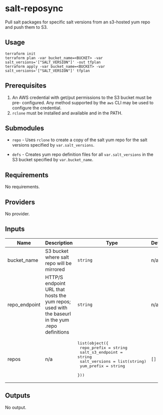 # salt-reposync
Pull salt packages for specific salt versions from an s3-hosted yum repo and
push them to S3.

## Usage

```
terraform init
terraform plan -var bucket_name=<BUCKET> -var salt_versions='["SALT_VERSION"]' -out tfplan
terraform apply -var bucket_name=<BUCKET> -var salt_versions='["SALT_VERSION"]' tfplan
```

## Prerequisites

1.  An AWS credential with get/put permissions to the S3 bucket must be pre-
    configured. Any method supported by the `aws` CLI may be used to configure
    the credential.
2.  `rclone` must be installed and available and in the PATH.

## Submodules

*   `repo` - Uses `rclone` to create a copy of the salt yum repo for the salt
    versions specified by `var.salt_versions`.

*   `defs` - Creates yum repo definition files for all `var.salt_versions` in 
    the S3 bucket specified by `var.bucket_name`.

<!-- BEGIN TFDOCS -->
## Requirements

No requirements.

## Providers

No provider.

## Inputs

| Name | Description | Type | Default | Required |
|------|-------------|------|---------|:--------:|
| bucket\_name | S3 bucket where salt repo will be mirrored | `string` | n/a | yes |
| repo\_endpoint | HTTP/S endpoint URL that hosts the yum repos; used with the baseurl in the yum .repo definitions | `string` | n/a | yes |
| repos | n/a | <pre>list(object({<br>    repo_prefix      = string<br>    salt_s3_endpoint = string<br>    salt_versions    = list(string)<br>    yum_prefix       = string<br>  }))</pre> | `[]` | no |

## Outputs

No output.

<!-- END TFDOCS -->
